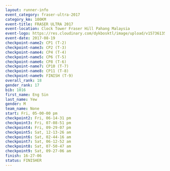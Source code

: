 ```yaml
---
layout: runner-info 
event_category: fraser-ultra-2017 
category_km: 100KM 
event-title: FRASER ULTRA 2017 
event-location: Clock Tower Fraser Hill Pahang Malaysia 
event-logo: https://res.cloudinary.com/dykbosktl/image/upload/v1573613535/Logo/logo_mfst7w.jpg 
event-date: 2017-08-19 
checkpoint-name2: CP1 (T-2) 
checkpoint-name3: CP2 (T-3) 
checkpoint-name4: CP4 (T-4) 
checkpoint-name5: CP6 (T-5) 
checkpoint-name6: CP8 (T-6) 
checkpoint-name7: CP10 (T-7) 
checkpoint-name8: CP11 (T-8) 
checkpoint-name9: FINISH (T-9) 
overall_rank: 18
gender_rank: 17
bib: 1016
first_name: Eng Sin
last_name: Yew
gender: M
team_name: None
start: Fri, 05-00-00 pm
checkpoint2: Fri, 06-14-31 pm
checkpoint3: Fri, 07-08-51 pm
checkpoint4: Fri, 09-29-07 pm
checkpoint5: Sat, 12-13-26 am
checkpoint6: Sat, 02-44-16 am
checkpoint7: Sat, 06-12-52 am
checkpoint8: Sat, 07-50-47 am
checkpoint9: Sat, 09-27-06 am
finish: 16-27-06
status: FINISHER
---
```

